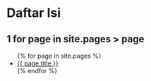 # Daftar Isi
## 1 for page in site.pages > page

<ul>
  {% for page in site.pages %}
    <li>
      <a href="{{ page.url }}">{{ page.title }}</a>
    </li>
  {% endfor %}
</ul>



